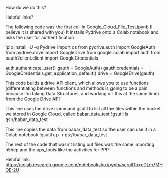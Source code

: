 How do we do this? 

Helpful links?

The following code was the first cell in Google_Cloud_File_Test.ipynb (I believe it is shared with you)
It installs Pydrive onto a Colab notebook and asks the user for authentification

!pip install -U -q Pydrive
import os
from pydrive.auth import GoogleAuth
from pydrive.drive import GoogleDrive
from google.colab import auth
from oauth2client.client import GoogleCredentials

auth.authenticate_user()
gauth = GoogleAuth()
gauth.credentials = GoogleCredentials.get_application_default()
drive = GoogleDrive(gauth)

This code builds a drive API client, which allows you to use functions (differentiating between functions and methods is going to be a pain because I'm taking Data Structures, and working on this at the same time) from the Google Drive API


This line uses the drive command gsutil to list all the files within the bucket we stored in Google Cloud, called babar_data_test
!gsutil ls gs://babar_data_test

This line copies the data from babar_data_test so the user can use it in a Colab notebook
!gsutil cp -r gs://babar_data_test .

The rest of the code that wasn't listing out files was the same importing h5hep and the pps_tools like the activities for PPP

Helpful link: https://colab.research.google.com/notebooks/io.ipynb#scrollTo=eDLm7MHQEr2U
